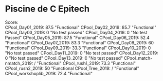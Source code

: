 # Piscine de C Epitech

Score: <br/>
  CPool_Day01_2019: 87.5 "Functional"
  CPool_Day02_2019: 85.7 "Functional"
  CPool_Day03_2019: 0 "No test passed"
  CPool_Day04_2019: 0 "No test Passed"
  CPool_Day05_2019: 87.5 "Functional"
  CPool_Day06_2019: 52.4 "Functional"
  CPool_Day07_2019: 83.3 "Functional"
  CPool_Day08_2019: 60 "Functional"
  CPool_Day09_2019: 33.3 "Functional"
  CPool_Day10_2019: 0 "No test passed"
  CPool_Day11_2019: 0 "No test passed"
  CPool_Day12_2019: 0 "No test passed"
  CPool_Day13_2019: 0 "No test passed"
  CPool_match-nmatch_2019: / "Functional"
  CPool_rush1_2019: 73.3 "Functional"
  CPool_rush2_2019: 50 "Functional
  CPool_Tree_2019: / "Functional"
  CPool_workshoplib_2019: 72.4 "Functional"
